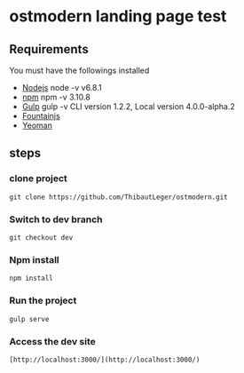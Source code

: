 # ostmodern landing page test

## Requirements
You must have the followings installed

* [Nodejs](https://nodejs.org/en/) node -v v6.8.1
* [npm](https://www.npmjs.com/) npm -v 3.10.8
* [Gulp](https://github.com/gulpjs/gulp/blob/master/docs/getting-started.md) gulp -v CLI version 1.2.2, Local version 4.0.0-alpha.2
* [Fountainjs](http://fountainjs.io/)
* [Yeoman](http://yeoman.io/)

## steps

### clone project
    git clone https://github.com/ThibautLeger/ostmodern.git

### Switch to dev branch
    git checkout dev

### Npm install
    npm install

### Run the project
    gulp serve

### Access the dev site
    [http://localhost:3000/](http://localhost:3000/)